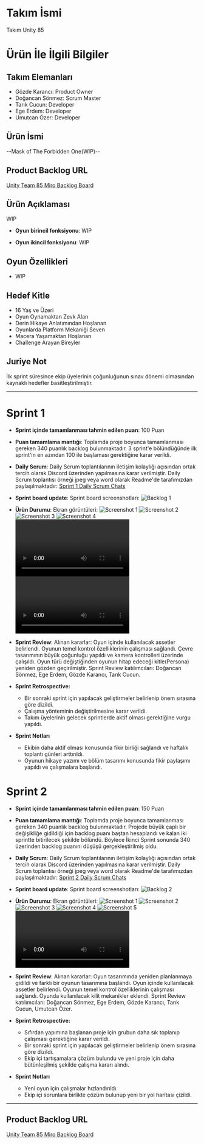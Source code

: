 # **Takım İsmi**

Takım Unity 85

# Ürün İle İlgili Bilgiler

## Takım Elemanları
- Gözde Karancı: Product Owner
- Doğancan Sönmez: Scrum Master
- Tarık Cucun: Developer
- Ege Erdem: Developer
- Umutcan Özer: Developer

## Ürün İsmi

--Mask of The Forbidden One(WIP)--

## Product Backlog URL

[Unity Team 85 Miro Backlog Board](https://miro.com/app/board/uXjVM9xFOJQ=/)

## Ürün Açıklaması

WIP


- **Oyun birincil fonksiyonu**: WIP

- **Oyun ikincil fonksiyonu**: WIP

## Oyun Özellikleri

- WIP

## Hedef Kitle

- 16 Yaş ve Üzeri
- Oyun Oynamaktan Zevk Alan
- Derin Hikaye Anlatımından Hoşlanan
- Oyunlarda Platform Mekaniği Seven
- Macera Yaşamaktan Hoşlanan
- Challenge Arayan Bireyler 

## Juriye Not

İlk sprint süresince ekip üyelerinin çoğunluğunun sınav dönemi olmasından kaynaklı hedefler basitleştirilmiştir.


---

# Sprint 1

- **Sprint içinde tamamlanması tahmin edilen puan**: 100 Puan


- **Puan tamamlama mantığı**: Toplamda proje boyunca tamamlanması gereken 340 puanlık backlog bulunmaktadır. 3 sprint'e bölündüğünde ilk sprint'in en azından 100 ile başlaması gerektiğine karar verildi.


- **Daily Scrum**: Daily Scrum toplantılarının iletişim kolaylığı açısından ortak tercih olarak Discord üzerinden yapılmasına karar verilmiştir. Daily Scrum toplantısı örneği jpeg veya word olarak Readme'de tarafımızdan paylaşılmaktadır: [Sprint 1 Daily Scrum Chats](https://github.com/Taveno/OUA-Bootcamp-U85-project/blob/main/Project%20Management/Sprint1Documents/DailyScrumMeetings.docx)

- **Sprint board update**: Sprint board screenshotları: 
![Backlog 1](https://github.com/Taveno/OUA-Bootcamp-U85-project/blob/main/Project%20Management/Sprint1Documents/MiraBoard.png) 


- **Ürün Durumu**: Ekran görüntüleri:
  ![Screenshot 1](https://github.com/Taveno/OUA-Bootcamp-U85-project/blob/main/Project%20Management/Sprint1Documents/Ekran_goruntusu_2023-06-11_142015.png)
  ![Screenshot 2](https://github.com/Taveno/OUA-Bootcamp-U85-project/blob/main/Project%20Management/Sprint1Documents/Ekran_goruntusu_2023-06-13_214636.png)
  ![Screenshot 3](https://github.com/Taveno/OUA-Bootcamp-U85-project/blob/main/Project%20Management/Sprint1Documents/Ekran_goruntusu_2023-06-18_215452.png)
  ![Screenshot 4](https://github.com/Taveno/OUA-Bootcamp-U85-project/blob/main/Project%20Management/Sprint1Documents/Ekran_Resmi_2023-06-18_22.07.44.png)
  ![Clip 1](https://github.com/Taveno/OUA-Bootcamp-U85-project/blob/main/Project%20Management/Sprint1Documents/Clip1.mp4)
  ![Clip 2](https://github.com/Taveno/OUA-Bootcamp-U85-project/blob/main/Project%20Management/Sprint1Documents/Clip2.mp4)
  
- **Sprint Review**: 
Alınan kararlar: Oyun içinde kullanılacak assetler belirlendi. Oyunun temel kontrol özelliklerinin çalışması sağlandı. Çevre tasarımının büyük çoğunluğu yapıldı ve kamera kontrolleri üzerinde çalışıldı. Oyun türü değiştiğinden oyunun hitap edeceği kitle(Persona) yeniden gözden geçirilmiştir. Sprint Review katılımcıları: Doğancan Sönmez, Ege Erdem, Gözde Karancı, Tarık Cucun.

- **Sprint Retrospective:**
  - Bir sonraki sprint için yapılacak geliştirmeler belirlenip önem sırasına göre dizildi.
  - Çalışma yönteminin değiştirilmesine karar verildi.
  - Takım üyelerinin gelecek sprintlerde aktif olması gerektiğine vurgu yapıldı.

- **Sprint Notları**
  - Ekibin daha aktif olması konusunda fikir birliği sağlandı ve haftalık toplantı günleri arttırıldı.
  - Oyunun hikaye yazımı ve bölüm tasarımı konusunda fikir paylaşımı yapıldı ve çalışmalara başlandı.

 # Sprint 2

- **Sprint içinde tamamlanması tahmin edilen puan**: 150 Puan


- **Puan tamamlama mantığı**: Toplamda proje boyunca tamamlanması gereken 340 puanlık backlog bulunmaktadır. Projede büyük çaplı bir değişikliğe gidildiği için backlog puanı baştan hesaplandı ve kalan iki sprintte bitirilecek şekilde bölündü. Böylece İkinci Sprint sonunda 340 üzerinden backlog puanını düşüşü gerçekleştirilmiş oldu.


- **Daily Scrum**: Daily Scrum toplantılarının iletişim kolaylığı açısından ortak tercih olarak Discord üzerinden yapılmasına karar verilmiştir. Daily Scrum toplantısı örneği jpeg veya word olarak Readme'de tarafımızdan paylaşılmaktadır: [Sprint 2 Daily Scrum Chats](https://github.com/Taveno/OUA-Bootcamp-U85-project/blob/98639e0e7bbfd02f14f625302d02a3109d68c294/Project%20Management/Sprint2Documents/DailyScrumMeetings2.docx)  

- **Sprint board update**: Sprint board screenshotları: 
![Backlog 2](https://github.com/Taveno/OUA-Bootcamp-U85-project/blob/77ac2c1ffd129ef38b4e291bf7c4170c5dd3061c/Project%20Management/Sprint2Documents/MiraBoard_2.png) 


- **Ürün Durumu**: Ekran görüntüleri: 
  ![Screenshot 1](https://github.com/Taveno/OUA-Bootcamp-U85-project/blob/77ac2c1ffd129ef38b4e291bf7c4170c5dd3061c/Project%20Management/Sprint2Documents/image%20(2).png)
  ![Screenshot 2](https://github.com/Taveno/OUA-Bootcamp-U85-project/blob/77ac2c1ffd129ef38b4e291bf7c4170c5dd3061c/Project%20Management/Sprint2Documents/image%20(1).png)
  ![Screenshot 3](https://github.com/Taveno/OUA-Bootcamp-U85-project/blob/77ac2c1ffd129ef38b4e291bf7c4170c5dd3061c/Project%20Management/Sprint2Documents/image.png)
  ![Screenshot 4](https://github.com/Taveno/OUA-Bootcamp-U85-project/blob/77ac2c1ffd129ef38b4e291bf7c4170c5dd3061c/Project%20Management/Sprint2Documents/Screenshot%20.png)
  ![Screenshot 5](https://github.com/Taveno/OUA-Bootcamp-U85-project/blob/98639e0e7bbfd02f14f625302d02a3109d68c294/Project%20Management/Sprint2Documents/Portal_Tasarimi.png)
  ![Clip 1](https://github.com/Taveno/OUA-Bootcamp-U85-project/blob/98639e0e7bbfd02f14f625302d02a3109d68c294/Project%20Management/Sprint2Documents/MarcelliaAdventure%20-%20SampleScene%20-%20Windows%2C%20Mac%2C%20Linux%20-%20Unity%202022.3.0%20_DX11_%202023-07-02%2015-49-08.mp4)
  
- **Sprint Review**: 
Alınan kararlar: Oyun tasarımında yeniden planlanmaya gidildi ve farklı bir oyunun tasarımına başlandı. Oyun içinde kullanılacak assetler belirlendi. Oyunun temel kontrol özelliklerinin çalışması sağlandı. Oyunda kullanılacak kilit mekanikler eklendi. Sprint Review katılımcıları: Doğancan Sönmez, Ege Erdem, Gözde Karancı, Tarık Cucun, Umutcan Özer.

- **Sprint Retrospective:**
  - Sıfırdan yapımına başlanan proje için grubun daha sık toplanıp çalışması gerektiğine karar verildi.
  - Bir sonraki sprint için yapılacak geliştirmeler belirlenip önem sırasına göre dizildi.
  - Ekip içi tartışamalara çözüm bulundu ve yeni proje için daha bütünleşilmiş şekilde çalışma kararı alındı.

 - **Sprint Notları**
   - Yeni oyun için çalışmalar hızlandırıldı.
   - Ekip içi sorunlara birlikte çözüm bulunup yeni bir yol haritası çizildi.
 


---

## Product Backlog URL

[Unity Team 85 Miro Backlog Board](https://miro.com/app/board/uXjVM9xFOJQ=/)
